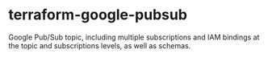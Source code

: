 # terraform-google-pubsub
Google Pub/Sub topic, including multiple subscriptions and IAM bindings at the topic and subscriptions levels, as well as schemas.

